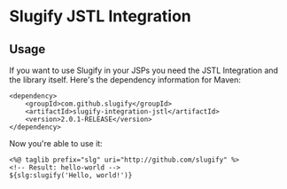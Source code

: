 Slugify JSTL Integration
========================

Usage
-----
If you want to use Slugify in your JSPs you need the JSTL Integration and the library itself.
Here's the dependency information for Maven:

    <dependency>
		<groupId>com.github.slugify</groupId>
		<artifactId>slugify-integration-jstl</artifactId>
		<version>2.0.1-RELEASE</version>
    </dependency>

Now you're able to use it:

    <%@ taglib prefix="slg" uri="http://github.com/slugify" %>
    <!-- Result: hello-world -->
    ${slg:slugify('Hello, world!')}
